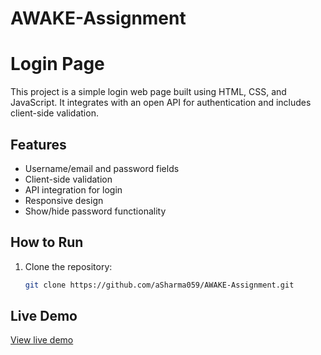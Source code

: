 # AWAKE-Assignment

# Login Page

This project is a simple login web page built using HTML, CSS, and JavaScript. It integrates with an open API for authentication and includes client-side validation.

## Features
- Username/email and password fields
- Client-side validation
- API integration for login
- Responsive design
- Show/hide password functionality

## How to Run

1. Clone the repository:
   ```sh
   git clone https://github.com/aSharma059/AWAKE-Assignment.git

## Live Demo

[View live demo](https://asharma059.github.io/AWAKE-Assignment/)
